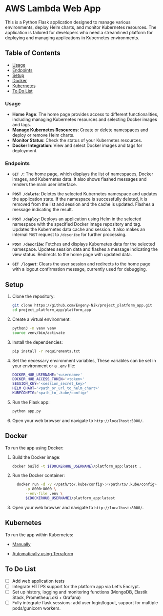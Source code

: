 # AWS Lambda Web App

This is a Python Flask application designed to manage various environments, deploy Helm charts, and monitor Kubernetes resources. The application is tailored for developers who need a streamlined platform for deploying and managing applications in Kubernetes environments.

## Table of Contents

- [Usage](#usage)
- [Endpoints](#endpoints)
- [Setup](#setup)
- [Docker](#docker)
- [Kubernetes](#kubernetes)
- [To Do List](#to-do-list)

### Usage

- **Home Page**: The home page provides access to different functionalities, including managing Kubernetes resources and selecting Docker images and tags.
- **Manage Kubernetes Resources**: Create or delete namespaces and deploy or remove Helm charts.
- **Monitor Status**: Check the status of your Kubernetes resources.
- **Docker Integration**: View and select Docker images and tags for deployment.

### Endpoints

- **`GET /`**: The home page, which displays the list of namespaces, Docker images, and Kubernetes data. It also shows flashed messages and renders the main user interface.
  
- **`POST /delete`**: Deletes the selected Kubernetes namespace and updates the application state. If the namespace is successfully deleted, it is removed from the list and session and the cache is updated. Flashes a message indicating the result.

- **`POST /deploy`**: Deploys an application using Helm in the selected namespace with the specified Docker image repository and tag. Updates the Kubernetes data cache and session. It also makes an internal `POST` request to `/describe` for further processing.

- **`POST /describe`**: Fetches and displays Kubernetes data for the selected namespace. Updates session data and flashes a message indicating the view status. Redirects to the home page with updated data.

- **`GET /logout`**: Clears the user session and redirects to the home page with a logout confirmation message, currently used for debugging.

## Setup

1. Clone the repository:
   ```sh
   git clone https://github.com/Evgeny-Nik/project_platform_app.git
   cd project_platform_app/platform_app
   ```

2. Create a virtual environment:
   ```sh
   python3 -m venv venv
   source venv/bin/activate
   ```

3. Install the dependencies:
   ```sh
   pip install -r requirements.txt
   ```

4. Set the necessary environment variables,
These variables can be set in your environment or a `.env` file:
   ```sh
   DOCKER_HUB_USERNAME='<username>'
   DOCKER_HUB_ACCESS_TOKEN='<token>'
   SESSION_KEY='<session_secret_key>'
   HELM_CHART='<path_or_url_to_helm_chart>'
   KUBECONFIG='<path_to_.kube/config>'
   ```

5. Run the Flask app:
   ```sh
   python app.py
   ```

6. Open your web browser and navigate to `http://localhost:5000/`.

## Docker

To run the app using Docker:

1. Build the Docker image:
   ```sh
   docker build -t ${DOCKERHUB_USERNAME}/platform_app:latest .
   ```

2. Run the Docker container:
   ```sh
     docker run -d -v </path/to/.kube/config>:</path/to/.kube/config> \
         -p 8000:8000 \
         --env-file .env \
         ${DOCKERHUB_USERNAME}/platform_app:latest
   ```

3. Open your web browser and navigate to `http://localhost:8000/`.

## Kubernetes

To run the app within Kubernetes:

- [Manually](../charts/README.md)

- [Automatically using Terraform](../tf_files/README.md)

## To Do List

- [ ] Add web application tests
- [ ] Integrate HTTPS support for the platform app via Let's Encrypt.
- [ ] Set up history, logging and monitoring functions (MongoDB, Elastik Stack, Prometheu/Loki + Grafana)
- [ ] Fully integrate flask sessions: add user login/logout, support for multiple pods/gunicorn workers.
